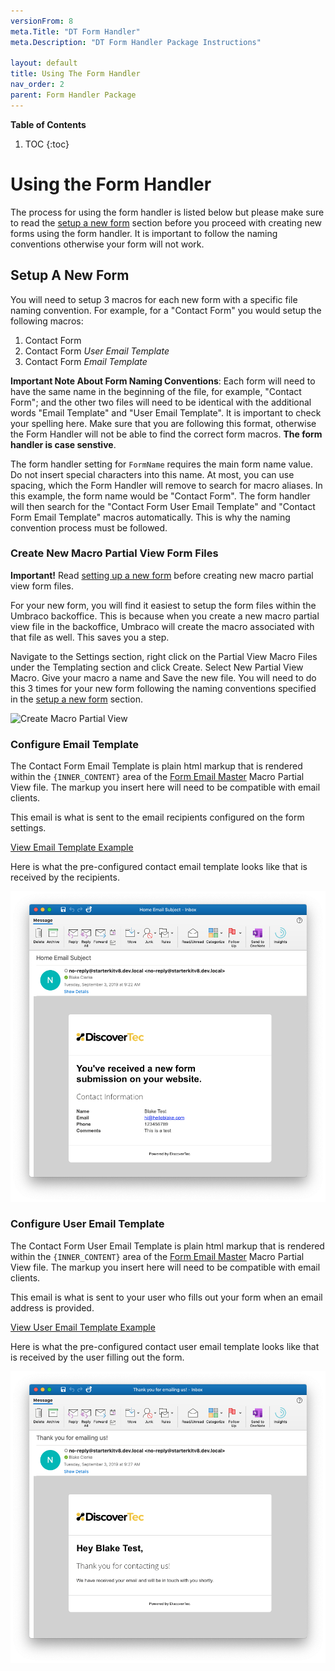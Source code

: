 ```yaml
---
versionFrom: 8
meta.Title: "DT Form Handler"
meta.Description: "DT Form Handler Package Instructions"

layout: default
title: Using The Form Handler
nav_order: 2
parent: Form Handler Package
---
```


**Table of Contents**
1. TOC
{:toc}

# Using the Form Handler

The process for using the form handler is listed below but please make sure to read the [setup a new form](#setup-a-new-form) section before you proceed with creating new forms using the form handler. It is important to follow the naming conventions otherwise your form will not work.

## Setup A New Form

You will need to setup 3 macros for each new form with a specific file naming convention. For example, for a "Contact Form" you would setup the following macros:

1. Contact Form
2. Contact Form *User Email Template*
3. Contact Form *Email Template*

**Important Note About Form Naming Conventions**: Each form will need to have the same name in the beginning of the file, for example, "Contact Form"; and the other two files will need to be identical with the additional words "Email Template" and "User Email Template". It is important to check your spelling here. Make sure that you are following this format, otherwise the Form Handler will not be able to find the correct form macros. **The form handler is case senstive**.

The form handler setting for `FormName` requires the main form name value. Do not insert special characters into this name. At most, you can use spacing, which the Form Handler will remove to search for macro aliases. In this example, the form name would be "Contact Form". The form handler will then search for the "Contact Form User Email Template" and "Contact Form Email Template" macros automatically. This is why the naming convention process must be followed.

### Create New Macro Partial View Form Files

**Important!** Read [setting up a new form](#setup-a-new-form) before creating new macro partial view form files.

For your new form, you will find it easiest to setup the form files within the Umbraco backoffice. This is because when you create a new macro partial view file in the backoffice, Umbraco will create the macro associated with that file as well. This saves you a step.

Navigate to the Settings section, right click on the Partial View Macro Files under the Templating section and click Create. Select New Partial View Macro. Give your macro a name and Save the new file. You will need to do this 3 times for your new form following the naming conventions specified in the [setup a new form](#setup-a-new-form) section.

![Create Macro Partial View](images/v8/create-macro-partial-view.gif)


### Configure Email Template

The Contact Form Email Template is plain html markup that is rendered within the `{INNER_CONTENT}` area of the <a href="https://github.com/bkclerke/MyUmbDocs/blob/master/Form-Handler/files/Views/MacroPartials/FormEmailMaster.cshtml" target="_blank">Form Email Master</a> Macro Partial View file. The markup you insert here will need to be compatible with email clients.

This email is what is sent to the email recipients configured on the form settings.

<a href="https://github.com/bkclerke/MyUmbDocs/blob/master/Form-Handler/files/Views/MacroPartials/ContactFormEmailTemplate.cshtml" target="_blank" class="btn btn-purple">View Email Template Example</a>

Here is what the pre-configured contact email template looks like that is received by the recipients.

![Contact Form Email Template](images/v8/contact-form-email.png)

### Configure User Email Template

The Contact Form User Email Template is plain html markup that is rendered within the `{INNER_CONTENT}` area of the <a href="https://github.com/bkclerke/MyUmbDocs/blob/master/Form-Handler/files/Views/MacroPartials/FormEmailMaster.cshtml" target="_blank">Form Email Master</a> Macro Partial View file. The markup you insert here will need to be compatible with email clients.

This email is what is sent to your user who fills out your form when an email address is provided.

<a href="https://github.com/bkclerke/MyUmbDocs/blob/master/Form-Handler/files/Views/MacroPartials/ContactFormUserEmailTemplate.cshtml" target="_blank" class="btn btn-purple">View User Email Template Example</a>

Here is what the pre-configured contact user email template looks like that is received by the user filling out the form.

![Contact Form Email Template](images/v8/contact-form-user-email.png)